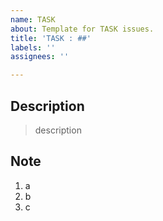 ```yaml
---
name: TASK
about: Template for TASK issues.
title: 'TASK : ##'
labels: ''
assignees: ''

---
```


## Description

> description

## Note

1. a
2. b
3. c
